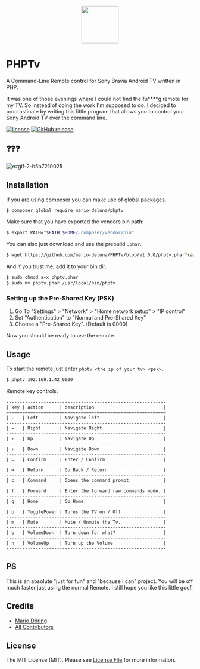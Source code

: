 <p align="center"><a href="https://github.com/mario-deluna/phptv/" target="_blank">
    <img width="100px" src="https://user-images.githubusercontent.com/956212/28140686-a732b15c-6759-11e7-81ed-5a7968ff1e14.png">
</a></p>

# PHPTv

A Command-Line Remote control for Sony Bravia Android TV written in PHP.

It was one of those evenings where I could not find the fu****g remote for my TV. So instead of doing the work I'm supposed to do. I decided to procrastinate by writing this little program that allows you to control your Sony Android TV over the command line.  

[![license](https://img.shields.io/github/license/mario-deluna/phptv.svg)]()
[![GitHub release](https://img.shields.io/github/release/mario-deluna/phptv.svg)]()

## ❓❓❓

![ezgif-2-b5b7210025](https://user-images.githubusercontent.com/956212/28995030-035ace24-79de-11e7-91bb-44e5a77cc8c1.gif)

## Installation

If you are using composer you can make use of global packages.

```sh
$ composer global require mario-deluna/phptv
```

Make sure that you have exported the vendors bin path:

```sh
$ export PATH="$PATH:$HOME/.composer/vendor/bin"
```

You can also just download and use the prebuild `.phar`.

```sh
$ wget https://github.com/mario-deluna/PHPTv/blob/v1.0.0/phptv.phar?raw=true -O phptv.phar
```

And if you trust me, add it to your bin dir.

```sh
$ sudo chmod a+x phptv.phar
$ sudo mv phptv.phar /usr/local/bin/phptv
```

### Setting up the Pre-Shared Key (PSK)

 1. Go To "Settings" > "Network" > "Home network setup" > "IP control"
 2. Set "Authentication" to "Normal and Pre-Shared Key" 
 3. Choose a "Pre-Shared Key". (Default is 0000)

Now you should be ready to use the remote.

## Usage 

To start the remote just enter `phptv <the ip of your tv> <psk>`.

```sh
$ phptv 192.168.1.42 0000
```

Remote key controls: 

```
------------------------------------------------------------
| key | action      | description                          |
============================================================
| ←   | Left        | Navigate left                        |
------------------------------------------------------------
| →   | Right       | Navigate Right                       |
------------------------------------------------------------
| ↑   | Up          | Navigate Up                          |
------------------------------------------------------------
| ↓   | Down        | Navigate Down                        |
------------------------------------------------------------
| ↵   | Confirm     | Enter / Confirm                      |
------------------------------------------------------------
| ⌫   | Return      | Go Back / Return                     |
------------------------------------------------------------
| c   | Command     | Opens the command prompt.            |
------------------------------------------------------------
| f   | Forward     | Enter the forward raw commands mode. |
------------------------------------------------------------
| g   | Home        | Go Home.                             |
------------------------------------------------------------
| p   | TogglePower | Turns the TV on / Off                |
------------------------------------------------------------
| m   | Mute        | Mute / Unmute the Tv.                |
------------------------------------------------------------
| b   | VolumeDown  | Turn down for what?                  |
------------------------------------------------------------
| n   | VolumeUp    | Turn up the Volume                   |
------------------------------------------------------------
```

## PS

This is an absolute "just for fun" and "because I can" project. You will be off much faster just using the normal Remote. I still hope you like this little goof.

## Credits

- [Mario Döring](https://github.com/mario-deluna)
- [All Contributors](https://github.com/mario-deluna/PHPTv/contributors)

## License

The MIT License (MIT). Please see [License File](https://github.com/mario-deluna/PHPTv/blob/master/LICENSE) for more information.
